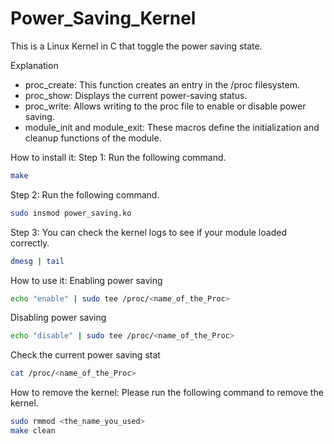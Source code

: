# Power_Saving_Kernel
This is a Linux Kernel in C that toggle the power saving state.

Explanation
- proc_create: This function creates an entry in the /proc filesystem.
- proc_show: Displays the current power-saving status.
- proc_write: Allows writing to the proc file to enable or disable power saving.
- module_init and module_exit: These macros define the initialization and cleanup functions of the module.

How to install it:
Step 1:
Run the following command.
```sh
make
```

Step 2:
Run the following command.
```sh
sudo insmod power_saving.ko
```

Step 3:
You can check the kernel logs to see if your module loaded correctly.
```sh
dmesg | tail
```

How to use it:
Enabling power saving
```sh
echo "enable" | sudo tee /proc/<name_of_the_Proc>
```

Disabling power saving
```sh
echo "disable" | sudo tee /proc/<name_of_the_Proc>
```

Check the current power saving stat
```sh
cat /proc/<name_of_the_Proc>
```

How to remove the kernel:
Please run the following command to remove the kernel.
```sh
sudo rmmod <the_name_you_used>
make clean
```
